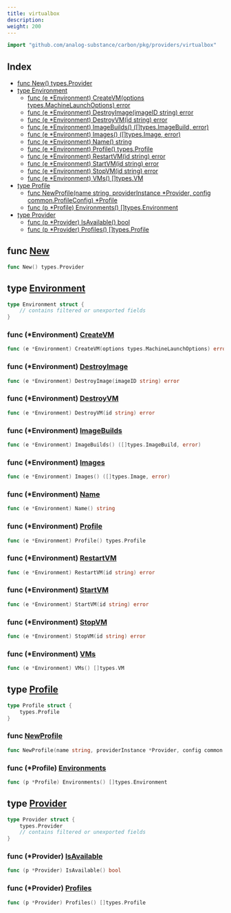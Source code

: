```yaml
---
title: virtualbox
description: 
weight: 200
---
```



```go
import "github.com/analog-substance/carbon/pkg/providers/virtualbox"
```

## Index

- [func New\(\) types.Provider](<#New>)
- [type Environment](<#Environment>)
  - [func \(e \*Environment\) CreateVM\(options types.MachineLaunchOptions\) error](<#Environment.CreateVM>)
  - [func \(e \*Environment\) DestroyImage\(imageID string\) error](<#Environment.DestroyImage>)
  - [func \(e \*Environment\) DestroyVM\(id string\) error](<#Environment.DestroyVM>)
  - [func \(e \*Environment\) ImageBuilds\(\) \(\[\]types.ImageBuild, error\)](<#Environment.ImageBuilds>)
  - [func \(e \*Environment\) Images\(\) \(\[\]types.Image, error\)](<#Environment.Images>)
  - [func \(e \*Environment\) Name\(\) string](<#Environment.Name>)
  - [func \(e \*Environment\) Profile\(\) types.Profile](<#Environment.Profile>)
  - [func \(e \*Environment\) RestartVM\(id string\) error](<#Environment.RestartVM>)
  - [func \(e \*Environment\) StartVM\(id string\) error](<#Environment.StartVM>)
  - [func \(e \*Environment\) StopVM\(id string\) error](<#Environment.StopVM>)
  - [func \(e \*Environment\) VMs\(\) \[\]types.VM](<#Environment.VMs>)
- [type Profile](<#Profile>)
  - [func NewProfile\(name string, providerInstance \*Provider, config common.ProfileConfig\) \*Profile](<#NewProfile>)
  - [func \(p \*Profile\) Environments\(\) \[\]types.Environment](<#Profile.Environments>)
- [type Provider](<#Provider>)
  - [func \(p \*Provider\) IsAvailable\(\) bool](<#Provider.IsAvailable>)
  - [func \(p \*Provider\) Profiles\(\) \[\]types.Profile](<#Provider.Profiles>)


<a name="New"></a>
## func [New](<https://github.com/analog-substance/carbon/blob/main/pkg/providers/virtualbox/provider.go#L19>)

```go
func New() types.Provider
```



<a name="Environment"></a>
## type [Environment](<https://github.com/analog-substance/carbon/blob/main/pkg/providers/virtualbox/environment.go#L10-L13>)



```go
type Environment struct {
    // contains filtered or unexported fields
}
```

<a name="Environment.CreateVM"></a>
### func \(\*Environment\) [CreateVM](<https://github.com/analog-substance/carbon/blob/main/pkg/providers/virtualbox/environment.go#L61>)

```go
func (e *Environment) CreateVM(options types.MachineLaunchOptions) error
```



<a name="Environment.DestroyImage"></a>
### func \(\*Environment\) [DestroyImage](<https://github.com/analog-substance/carbon/blob/main/pkg/providers/virtualbox/environment.go#L57>)

```go
func (e *Environment) DestroyImage(imageID string) error
```



<a name="Environment.DestroyVM"></a>
### func \(\*Environment\) [DestroyVM](<https://github.com/analog-substance/carbon/blob/main/pkg/providers/virtualbox/environment.go#L53>)

```go
func (e *Environment) DestroyVM(id string) error
```



<a name="Environment.ImageBuilds"></a>
### func \(\*Environment\) [ImageBuilds](<https://github.com/analog-substance/carbon/blob/main/pkg/providers/virtualbox/environment.go#L65>)

```go
func (e *Environment) ImageBuilds() ([]types.ImageBuild, error)
```



<a name="Environment.Images"></a>
### func \(\*Environment\) [Images](<https://github.com/analog-substance/carbon/blob/main/pkg/providers/virtualbox/environment.go#L69>)

```go
func (e *Environment) Images() ([]types.Image, error)
```



<a name="Environment.Name"></a>
### func \(\*Environment\) [Name](<https://github.com/analog-substance/carbon/blob/main/pkg/providers/virtualbox/environment.go#L15>)

```go
func (e *Environment) Name() string
```



<a name="Environment.Profile"></a>
### func \(\*Environment\) [Profile](<https://github.com/analog-substance/carbon/blob/main/pkg/providers/virtualbox/environment.go#L19>)

```go
func (e *Environment) Profile() types.Profile
```



<a name="Environment.RestartVM"></a>
### func \(\*Environment\) [RestartVM](<https://github.com/analog-substance/carbon/blob/main/pkg/providers/virtualbox/environment.go#L48>)

```go
func (e *Environment) RestartVM(id string) error
```



<a name="Environment.StartVM"></a>
### func \(\*Environment\) [StartVM](<https://github.com/analog-substance/carbon/blob/main/pkg/providers/virtualbox/environment.go#L39>)

```go
func (e *Environment) StartVM(id string) error
```



<a name="Environment.StopVM"></a>
### func \(\*Environment\) [StopVM](<https://github.com/analog-substance/carbon/blob/main/pkg/providers/virtualbox/environment.go#L43>)

```go
func (e *Environment) StopVM(id string) error
```



<a name="Environment.VMs"></a>
### func \(\*Environment\) [VMs](<https://github.com/analog-substance/carbon/blob/main/pkg/providers/virtualbox/environment.go#L23>)

```go
func (e *Environment) VMs() []types.VM
```



<a name="Profile"></a>
## type [Profile](<https://github.com/analog-substance/carbon/blob/main/pkg/providers/virtualbox/profile.go#L9-L11>)



```go
type Profile struct {
    types.Profile
}
```

<a name="NewProfile"></a>
### func [NewProfile](<https://github.com/analog-substance/carbon/blob/main/pkg/providers/virtualbox/profile.go#L13>)

```go
func NewProfile(name string, providerInstance *Provider, config common.ProfileConfig) *Profile
```



<a name="Profile.Environments"></a>
### func \(\*Profile\) [Environments](<https://github.com/analog-substance/carbon/blob/main/pkg/providers/virtualbox/profile.go#L19>)

```go
func (p *Profile) Environments() []types.Environment
```



<a name="Provider"></a>
## type [Provider](<https://github.com/analog-substance/carbon/blob/main/pkg/providers/virtualbox/provider.go#L14-L17>)



```go
type Provider struct {
    types.Provider
    // contains filtered or unexported fields
}
```

<a name="Provider.IsAvailable"></a>
### func \(\*Provider\) [IsAvailable](<https://github.com/analog-substance/carbon/blob/main/pkg/providers/virtualbox/provider.go#L26>)

```go
func (p *Provider) IsAvailable() bool
```



<a name="Provider.Profiles"></a>
### func \(\*Provider\) [Profiles](<https://github.com/analog-substance/carbon/blob/main/pkg/providers/virtualbox/provider.go#L30>)

```go
func (p *Provider) Profiles() []types.Profile
```



